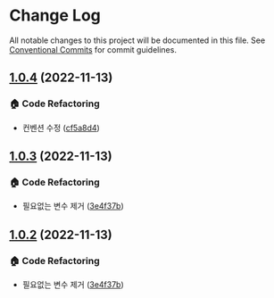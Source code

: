 # Change Log

All notable changes to this project will be documented in this file.
See [Conventional Commits](https://conventionalcommits.org) for commit guidelines.

## [1.0.4](https://github.com/duarbdhks/monorepo-lerna/compare/@duarbdhks/request@1.0.3...@duarbdhks/request@1.0.4) (2022-11-13)


### :house: Code Refactoring

* 컨벤션 수정 ([cf5a8d4](https://github.com/duarbdhks/monorepo-lerna/commit/cf5a8d441b15710aa78b06ca806d4f4e4a4232e3))



## [1.0.3](https://github.com/duarbdhks/monorepo-lerna/compare/@duarbdhks/request@1.0.1...@duarbdhks/request@1.0.3) (2022-11-13)


### :house: Code Refactoring

* 필요없는 변수 제거 ([3e4f37b](https://github.com/duarbdhks/monorepo-lerna/commit/3e4f37b65a1ee0d38eeb76424d1a244ab16b43fe))



## [1.0.2](https://github.com/duarbdhks/monorepo-lerna/compare/@duarbdhks/request@1.0.1...@duarbdhks/request@1.0.2) (2022-11-13)


### :house: Code Refactoring

* 필요없는 변수 제거 ([3e4f37b](https://github.com/duarbdhks/monorepo-lerna/commit/3e4f37b65a1ee0d38eeb76424d1a244ab16b43fe))
